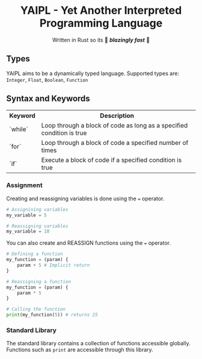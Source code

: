 <center>

# YAIPL - Yet Another Interpreted Programming Language
Written in Rust so its 🚀 ***blazingly fast*** 🚀

</center>

## Types
YAIPL aims to be a dynamically typed language. Supported types are: `Integer`, `Float`, `Boolean`, `Function`

## Syntax and Keywords
<table>

<tr>
    <th>Keyword</th>
    <th>Description</th>
</tr>

<tr>
    <td>`while`</td>
    <td>Loop through a block of code as long as a specified condition is true</td>
</tr>

<tr>
    <td>`for`</td>
    <td>Loop through a block of code a specified number of times</td>
</tr>

<tr>
    <td>`if`</td>
    <td>Execute a block of code if a specified condition is true</td>
</tr>

</table>

### Assignment
Creating and reassigning variables is done using the `=` operator.
```py
# Assignining variables
my_variable = 5

# Reassigning variables
my_variable = 10
```

You can also create and REASSIGN functions using the `=` operator.
```py
# Defining a function
my_function = (param) {
    param + 5 # Implicit return
}

# Reassigning a function
my_function = (param) {
    param * 5
}

# Calling the function
print(my_function(5)) # returns 25
```

### Standard Library
The standard library contains a collection of functions accessible globally. Functions such as `print` are accessible through this library.
